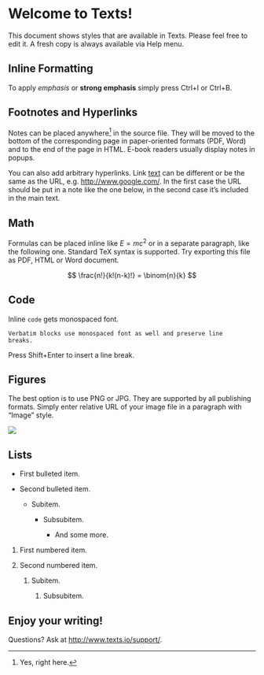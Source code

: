 Welcome to Texts!
=================

This document shows styles that are available in Texts. Please feel free to edit
it. A fresh copy is always available via Help menu.

Inline Formatting
-----------------

To apply *emphasis* or **strong emphasis** simply press Ctrl+I or Ctrl+B.

Footnotes and Hyperlinks
------------------------

Notes can be placed anywhere[^1] in the source file. They will be moved to the
bottom of the corresponding page in paper-oriented formats (PDF, Word) and to
the end of the page in HTML. E-book readers usually display notes in popups.

[^1]: Yes, right here.

You can also add arbitrary hyperlinks. Link [text][2] can be different or be the
same as the URL, e.g. <http://www.google.com/>. In the first case the URL should
be put in a note like the one below, in the second case it’s included in the
main text.

[2]: <http://www.texts.io/>

Math
----

Formulas can be placed inline like $E=mc^2$ or in a separate paragraph, like the
following one. Standard TeX syntax is supported. Try exporting this file as PDF,
HTML or Word document.

$$
\frac{n!}{k!(n-k)!} = \binom{n}{k}
$$

Code
----

Inline `code` gets monospaced font.

~~~~~~~~~~~~~~~~~~~~~~~~~~~~~~~~~~~~~~~~~~~~~~~~~~~~~~~~~~~~~~~~~~~~~~~~~~~~~~~~
Verbatim blocks use monospaced font as well and preserve line
breaks.
~~~~~~~~~~~~~~~~~~~~~~~~~~~~~~~~~~~~~~~~~~~~~~~~~~~~~~~~~~~~~~~~~~~~~~~~~~~~~~~~

Press Shift+Enter to insert a line break.

Figures
-------

The best option is to use PNG or JPG. They are supported by all publishing
formats. Simply enter relative URL of your image file in a paragraph with
“Image” style.

![](<images/my-picture.png>)

Lists
-----

-   First bulleted item.

-   Second bulleted item.

    -   Subitem.

        -   Subsubitem.

            -   And some more.

1.  First numbered item.

2.  Second numbered item.

    1.  Subitem.

        1.  Subsubitem.

Enjoy your writing!
-------------------

Questions? Ask at <http://www.texts.io/support/>.

